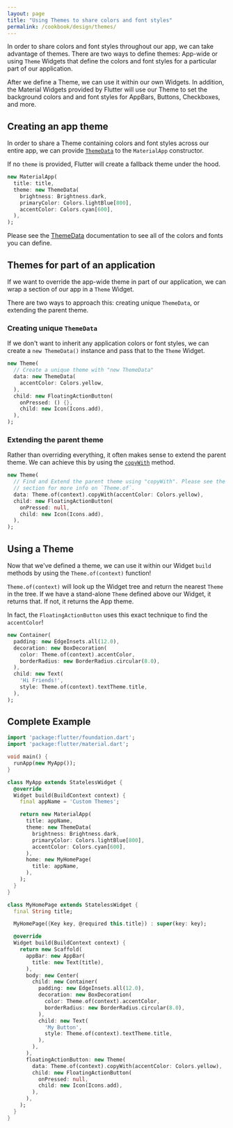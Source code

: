 ```yaml
---
layout: page
title: "Using Themes to share colors and font styles"
permalink: /cookbook/design/themes/
---
```


In order to share colors and font styles throughout our app, we can take 
advantage of themes. There are two ways to define themes: App-wide or using 
`Theme` Widgets that define the colors and font styles for a particular part of 
our application. 

After we define a Theme, we can use it within our own Widgets. In addition, the 
Material Widgets provided by Flutter will use our Theme to set the background 
colors and and font styles for AppBars, Buttons, Checkboxes, and more.    

## Creating an app theme

In order to share a Theme containing colors and font styles across our entire 
app, we can provide [`ThemeData`](https://docs.flutter.io/flutter/material/ThemeData-class.html)
to the `MaterialApp` constructor.

If no `theme` is provided, Flutter will create a fallback theme under the hood.

```dart
new MaterialApp(
  title: title,
  theme: new ThemeData(
    brightness: Brightness.dark,
    primaryColor: Colors.lightBlue[800],
    accentColor: Colors.cyan[600],
  ),
);
```

Please see the [ThemeData](https://docs.flutter.io/flutter/material/ThemeData-class.html)
documentation to see all of the colors and fonts you can define.

## Themes for part of an application

If we want to override the app-wide theme in part of our application, we can 
wrap a section of our app in a `Theme` Widget.

There are two ways to approach this: creating unique `ThemeData`, or 
extending the parent theme.

### Creating unique `ThemeData`

If we don't want to inherit any application colors or font styles, we can create
a `new ThemeData()` instance and pass that to the `Theme` Widget.

```dart
new Theme(
  // Create a unique theme with "new ThemeData"
  data: new ThemeData(
    accentColor: Colors.yellow,
  ),
  child: new FloatingActionButton(
    onPressed: () {},
    child: new Icon(Icons.add),
  ),
);
```

### Extending the parent theme

Rather than overriding everything, it often makes sense to extend the parent
theme. We can achieve this by using the 
[`copyWith`](https://docs.flutter.io/flutter/material/ThemeData/copyWith.html) 
method.

```dart
new Theme(
  // Find and Extend the parent theme using "copyWith". Please see the next 
  // section for more info on `Theme.of`.
  data: Theme.of(context).copyWith(accentColor: Colors.yellow),
  child: new FloatingActionButton(
    onPressed: null,
    child: new Icon(Icons.add),
  ),
);
```

## Using a Theme

Now that we've defined a theme, we can use it within our Widget `build` methods
by using the `Theme.of(context)` function!

`Theme.of(context)` will look up the Widget tree and return the nearest `Theme` 
in the tree. If we have a stand-alone `Theme` defined above our Widget, it 
returns that. If not, it returns the App theme.

In fact, the `FloatingActionButton` uses this exact technique to find the 
`accentColor`!
 
```dart
new Container(
  padding: new EdgeInsets.all(12.0),
  decoration: new BoxDecoration(
    color: Theme.of(context).accentColor,
    borderRadius: new BorderRadius.circular(8.0),
  ),
  child: new Text(
    'Hi Friends!',
    style: Theme.of(context).textTheme.title,
  ),
);
```   

## Complete Example

```dart
import 'package:flutter/foundation.dart';
import 'package:flutter/material.dart';

void main() {
  runApp(new MyApp());
}

class MyApp extends StatelessWidget {
  @override
  Widget build(BuildContext context) {
    final appName = 'Custom Themes';

    return new MaterialApp(
      title: appName,
      theme: new ThemeData(
        brightness: Brightness.dark,
        primaryColor: Colors.lightBlue[800],
        accentColor: Colors.cyan[600],
      ),
      home: new MyHomePage(
        title: appName,
      ),
    );
  }
}

class MyHomePage extends StatelessWidget {
  final String title;

  MyHomePage({Key key, @required this.title}) : super(key: key);

  @override
  Widget build(BuildContext context) {
    return new Scaffold(
      appBar: new AppBar(
        title: new Text(title),
      ),
      body: new Center(
        child: new Container(
          padding: new EdgeInsets.all(12.0),
          decoration: new BoxDecoration(
            color: Theme.of(context).accentColor,
            borderRadius: new BorderRadius.circular(8.0),
          ),
          child: new Text(
            'My Button',
            style: Theme.of(context).textTheme.title,
          ),
        ),
      ),
      floatingActionButton: new Theme(
        data: Theme.of(context).copyWith(accentColor: Colors.yellow),
        child: new FloatingActionButton(
          onPressed: null,
          child: new Icon(Icons.add),
        ),
      ),
    );
  }
}
```
